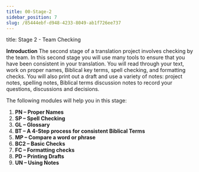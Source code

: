 ```yaml
---
title: 00-Stage-2
sidebar_position: 7
slug: /85444ebf-d948-4233-8049-ab1f726ee737
---
```




title: Stage 2 - Team Checking


**Introduction**
The second stage of a translation project involves checking by the team. In this second stage you will use many tools to ensure that you have been consistent in your translation. You will read through your text, work on proper names, Biblical key terms, spell checking, and formatting checks. You will also print out a draft and use a variety of notes: project notes, spelling notes, Biblical terms discussion notes to record your questions, discussions and decisions.


The following modules will help you in this stage:

1. **PN – Proper Names**
1. **SP – Spell Checking**
1. **GL – Glossary**
1. **BT – A 4-Step process for consistent Biblical Terms**
1. **MP – Compare a word or phrase**
1. **BC2 – Basic Checks**
1. **FC – Formatting checks**
1. **PD – Printing Drafts**
1. **UN – Using Notes**
